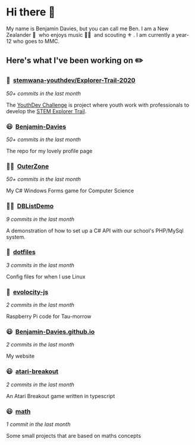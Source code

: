 # Hi there 👋

My name is Benjamin Davies, but you can call me Ben. I am a New Zealander 🥝 &nbsp;who enjoys music 🎸🎷 &nbsp;and scouting ⚜️ . I am currently a year-12 who goes to MMC.

## Here's what I've been working on ✏️


### 👥&nbsp; [stemwana-youthdev/Explorer-Trail-2020](https://github.com/stemwana-youthdev/Explorer-Trail-2020)

*50+ commits in the last month*

The [YouthDev Challenge](https://stemwana.nz/2020-stem-initiative/#page-484:~:text=YOUTHDEV%20CHALLENGE) is project where youth work with professionals to develop the [STEM Explorer Trail](https://stemexplorertrail.nz/).


### 😃&nbsp; [Benjamin-Davies](https://github.com/Benjamin-Davies/Benjamin-Davies)

*50+ commits in the last month*

The repo for my lovely profile page


### 🧑‍🎓&nbsp; [OuterZone](https://github.com/Benjamin-Davies/OuterZone)

*50+ commits in the last month*

My C# Windows Forms game for Computer Science


### 🧑‍🎓&nbsp; [DBListDemo](https://github.com/Benjamin-Davies/DBListDemo)

*9 commits in the last month*

A demonstration of how to set up a C# API with our school's PHP/MySql system.


### 🐧&nbsp; [dotfiles](https://github.com/Benjamin-Davies/dotfiles)

*3 commits in the last month*

Config files for when I use Linux


### 🚗&nbsp; [evolocity-js](https://github.com/Benjamin-Davies/evolocity-js)

*2 commits in the last month*

Raspberry Pi code for Tau-morrow


### 😃&nbsp; [Benjamin-Davies.github.io](https://Benjamin-Davies.github.io/)

*2 commits in the last month*

My website


### 😃&nbsp; [atari-breakout](https://github.com/Benjamin-Davies/atari-breakout)

*2 commits in the last month*

An Atari Breakout game written in typescript


### 😃&nbsp; [math](https://benjamin-davies.github.io/math/)

*1 commit in the last month*

Some small projects that are based on maths concepts

